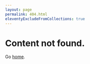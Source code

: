 ```yaml
---
layout: page
permalink: 404.html
eleventyExcludeFromCollections: true
---
```

# Content not found.

Go <a href="{{ '/' | url }}">home</a>.


<!-- Read more: https://www.11ty.io/docs/quicktips/not-found/

This will work for both GitHub pages and Netlify:

* https://help.github.com/articles/creating-a-custom-404-page-for-your-github-pages-site/
* https://www.netlify.com/docs/redirects/#custom-404 -->
